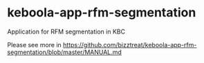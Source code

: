 # keboola-app-rfm-segmentation
Application for RFM segmentation in KBC

Please see more in https://github.com/bizztreat/keboola-app-rfm-segmentation/blob/master/MANUAL.md
